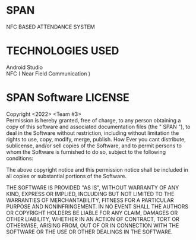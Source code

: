 # SPAN  

NFC BASED ATTENDANCE SYSTEM

# TECHNOLOGIES USED  

Android Studio  
NFC ( Near Field Communication )

# SPAN Software LICENSE  

Copyright <2022> <Team #3>  
Permission is hereby granted, free of charge, to any person obtaining a copy of this software and associated documentation files (the " SPAN "), to deal in the Software without restriction, including without limitation the rights to use, copy, modify, merge, publish. How Ever you cant  distribute, sublicense, and/or sell copies of the Software, and to permit persons to whom the Software is furnished to do so, subject to the following conditions:  

The above copyright notice and this permission notice shall be included in all copies or substantial portions of the Software.  

THE SOFTWARE IS PROVIDED "AS IS", WITHOUT WARRANTY OF ANY KIND, EXPRESS OR IMPLIED, INCLUDING BUT NOT LIMITED TO THE WARRANTIES OF MERCHANTABILITY, FITNESS FOR A PARTICULAR PURPOSE AND NONINFRINGEMENT. IN NO EVENT SHALL THE AUTHORS OR COPYRIGHT HOLDERS BE LIABLE FOR ANY CLAIM, DAMAGES OR OTHER LIABILITY, WHETHER IN AN ACTION OF CONTRACT, TORT OR OTHERWISE, ARISING FROM, OUT OF OR IN CONNECTION WITH THE SOFTWARE OR THE USE OR OTHER DEALINGS IN THE SOFTWARE.
